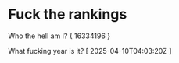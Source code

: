 # Fuck the rankings

Who the hell am I?
{ 16334196 }

What fucking year is it?
[ 2025-04-10T04:03:20Z ]
